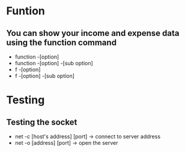# Funtion
  ## You can show your income and expense data using the function command

  + function -[option]
  + function -[option] -[sub option]
  + f -[option]
  + f -[option] -[sub option]


# Testing
  ## Testing the socket
  
  + net -c [host's address] [port] -> connect to server address
  + net -o [address] [port] -> open the server
